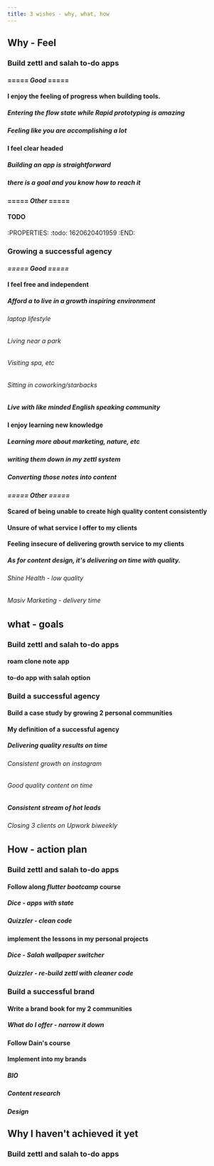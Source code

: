 ```yaml
---
title: 3 wishes - why, what, how
---
```


## Why - Feel
### **Build zettl and salah to-do apps**
#### ===== ***Good*** =====
#### I enjoy the feeling of progress when building tools.
##### Entering the flow state while Rapid prototyping is amazing
##### Feeling like you are accomplishing a lot
#### I feel clear headed
##### Building an app is straightforward
##### there is a goal and you know how to reach it
#### ===== ***Other*** =====
#### TODO
:PROPERTIES:
:todo: 1620620401959
:END:
### **Growing a successful agency**
#### ***===== Good =====***
#### I feel free and independent
##### Afford a to live in a growth inspiring environment
###### laptop lifestyle
###### Living near a park
###### Visiting spa, etc
###### Sitting in coworking/starbacks
##### Live with like minded English speaking community
#### I enjoy learning new knowledge
##### Learning more about marketing, nature, etc
##### writing them down in my zettl system
##### Converting those notes into content
#### ***===== Other =====***
#### Scared of being unable to create high quality content consistently
#### Unsure of what service I offer to my clients
#### Feeling insecure of delivering growth service to my clients
##### As for content design, it's delivering on time with quality.
###### Shine Health - low quality
###### Masiv Marketing - delivery time
## what - goals
### **Build zettl and salah to-do apps**
#### roam clone note app
#### to-do app with salah option
### **Build a successful agency**
#### Build a case study by growing 2 personal communities
#### My definition of a successful agency
##### Delivering quality results on time
###### Consistent growth on instagram
###### Good quality content on time
##### Consistent stream of hot leads
###### Closing 3 clients on Upwork biweekly
## How - action plan
### **Build zettl and salah to-do apps**
#### Follow along *flutter bootcamp* course
##### Dice - apps with state
##### Quizzler - clean code
#### implement the lessons in my personal projects
##### Dice - Salah wallpaper switcher
##### Quizzler - re-build zettl with cleaner code
### **Build a successful brand**
#### Write a brand book for my 2 communities
##### What do I offer - narrow it down
#### Follow Dain's course
#### Implement into my brands
##### BIO
##### Content research
##### Design
## Why I haven't achieved it yet
### **Build zettl and salah to-do apps**
###
